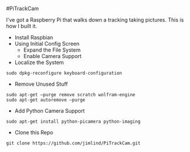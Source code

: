 #PiTrackCam

I've got a Raspberry Pi that walks down a tracking taking pictures.
This is how I built it.

* Install Raspbian
* Using Initial Config Screen
  * Expand the File System
  * Enable Camera Support
* Localize the System
```
sudo dpkg-reconfigure keyboard-configuration
```
* Remove Unused Stuff
```
sudo apt-get –purge remove scratch wolfram-engine
sudo apt-get autoremove –purge
```
* Add Python Camera Support
```
sudo apt-get install python-picamera python-imaging
```
* Clone this Repo
```
git clone https://github.com/jimlind/PiTrackCam.git
```
